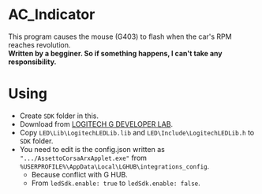 # AC_Indicator
This program causes the mouse (G403) to flash when the car's RPM reaches revolution.  
**Written by a begginer. So if something happens, I can't take any responsibility.**
  
# Using
- Create `SDK` folder in this.
- Download from [LOGITECH G DEVELOPER LAB](https://www.logitechg.com/en-us/innovation/developer-lab.html).
- Copy `LED\Lib\LogitechLEDLib.lib` and `LED\Include\LogitechLEDLib.h` to `SDK` folder.
- You need to edit is the config.json written as `".../AssettoCorsaArxApplet.exe"` from `%USERPROFILE%\AppData\Local\LGHUB\integrations_config`.
  - Because conflict with G HUB. 
  - From `ledSdk.enable: true` to `ledSdk.enable: false`.
